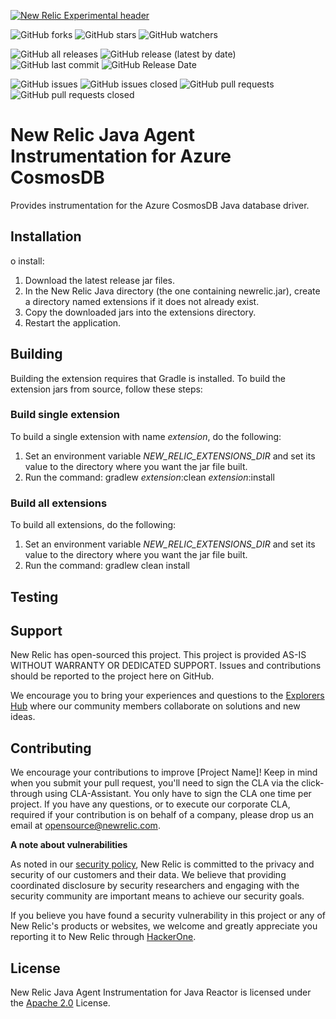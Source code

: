 [![New Relic Experimental header](https://github.com/newrelic/opensource-website/raw/main/src/images/categories/Experimental.png)](https://opensource.newrelic.com/oss-category/#new-relic-experimental)


![GitHub forks](https://img.shields.io/github/forks/newrelic-experimental/newrelic-java-cosmosdb?style=social)
![GitHub stars](https://img.shields.io/github/stars/newrelic-experimental/newrelic-java-cosmosdb?style=social)
![GitHub watchers](https://img.shields.io/github/watchers/newrelic-experimental/newrelic-java-cosmosdb?style=social)

![GitHub all releases](https://img.shields.io/github/downloads/newrelic-experimental/newrelic-java-cosmosdb/total)
![GitHub release (latest by date)](https://img.shields.io/github/v/release/newrelic-experimental/newrelic-java-cosmosdb)
![GitHub last commit](https://img.shields.io/github/last-commit/newrelic-experimental/newrelic-java-cosmosdb)
![GitHub Release Date](https://img.shields.io/github/release-date/newrelic-experimental/newrelic-java-cosmosdb)


![GitHub issues](https://img.shields.io/github/issues/newrelic-experimental/newrelic-java-cosmosdb)
![GitHub issues closed](https://img.shields.io/github/issues-closed/newrelic-experimental/newrelic-java-cosmosdb)
![GitHub pull requests](https://img.shields.io/github/issues-pr/newrelic-experimental/newrelic-java-cosmosdb)
![GitHub pull requests closed](https://img.shields.io/github/issues-pr-closed/newrelic-experimental/newrelic-java-cosmosdb)


# New Relic Java Agent Instrumentation for Azure CosmosDB

Provides instrumentation for the Azure CosmosDB Java database driver.

## Installation

o install:

1. Download the latest release jar files.
2. In the New Relic Java directory (the one containing newrelic.jar), create a directory named extensions if it does not already exist.
3. Copy the downloaded jars into the extensions directory.
4. Restart the application.

## Building

Building the extension requires that Gradle is installed.
To build the extension jars from source, follow these steps:
### Build single extension
To build a single extension with name *extension*, do the following:
1. Set an environment variable *NEW_RELIC_EXTENSIONS_DIR* and set its value to the directory where you want the jar file built.
2. Run the command: gradlew *extension*:clean *extension*:install
### Build all extensions
To build all extensions, do the following:
1. Set an environment variable *NEW_RELIC_EXTENSIONS_DIR* and set its value to the directory where you want the jar file built.
2. Run the command: gradlew clean install


## Testing

## Support

New Relic has open-sourced this project. This project is provided AS-IS WITHOUT WARRANTY OR DEDICATED SUPPORT. Issues and contributions should be reported to the project here on GitHub.

We encourage you to bring your experiences and questions to the [Explorers Hub](https://discuss.newrelic.com) where our community members collaborate on solutions and new ideas.

## Contributing

We encourage your contributions to improve [Project Name]! Keep in mind when you submit your pull request, you'll need to sign the CLA via the click-through using CLA-Assistant. You only have to sign the CLA one time per project. If you have any questions, or to execute our corporate CLA, required if your contribution is on behalf of a company, please drop us an email at opensource@newrelic.com.

**A note about vulnerabilities**

As noted in our [security policy](../../security/policy), New Relic is committed to the privacy and security of our customers and their data. We believe that providing coordinated disclosure by security researchers and engaging with the security community are important means to achieve our security goals.

If you believe you have found a security vulnerability in this project or any of New Relic's products or websites, we welcome and greatly appreciate you reporting it to New Relic through [HackerOne](https://hackerone.com/newrelic).

## License

New Relic Java Agent Instrumentation for Java Reactor is licensed under the [Apache 2.0](http://apache.org/licenses/LICENSE-2.0.txt) License.
